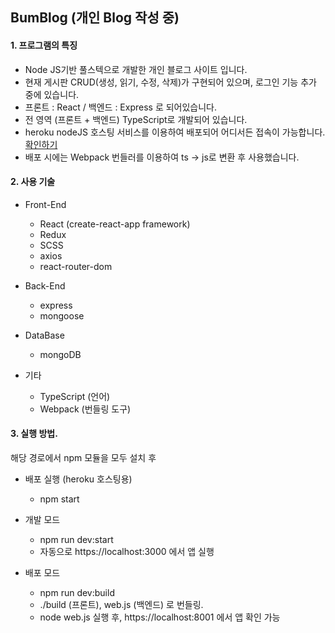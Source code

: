 ## BumBlog (개인 Blog 작성 중)

#### 1. 프로그램의 특징

* Node JS기반 풀스텍으로 개발한 개인 블로그 사이트 입니다.
* 현재 게시판 CRUD(생성, 읽기, 수정, 삭제)가 구현되어 있으며, 로그인 기능 추가 중에 있습니다.
* 프론트 : React / 백엔드 : Express 로 되어있습니다.
* 전 영역 (프론트 + 백엔드) TypeScript로 개발되어 있습니다.
* heroku nodeJS 호스팅 서비스를 이용하여 배포되어 어디서든 접속이 가능합니다. [확인하기](https://beomblog.herokuapp.com/)
* 배포 시에는 Webpack 번들러를 이용하여 ts -> js로 변환 후 사용했습니다.

#### 2. 사용 기술

* Front-End
  * React (create-react-app framework)
  * Redux
  * SCSS
  * axios
  * react-router-dom
  
* Back-End
  * express
  * mongoose
  
* DataBase
  * mongoDB 
  
* 기타
  * TypeScript (언어)
  * Webpack (번들링 도구)

#### 3. 실행 방법.

해당 경로에서 npm 모듈을 모두 
 설치 후
 
 * 배포 실행 (heroku 호스팅용)
   * npm start
 
 * 개발 모드
   * npm run dev:start
   * 자동으로 https://localhost:3000 에서 앱 실행
 
 * 배포 모드
   * npm run dev:build
   * ./build (프론트), web.js (백엔드) 로 번들링.
   * node web.js 실행 후, https://localhost:8001 에서 앱 확인 가능
 
 
